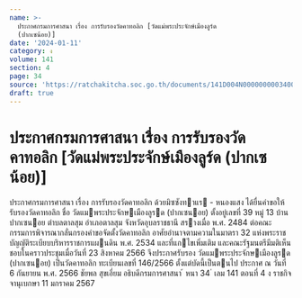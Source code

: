 ```yaml
---
name: >-
  ประกาศกรมการศาสนา เรื่อง การรับรองวัดคาทอลิก [วัดแม่พระประจักษ์เมืองลูร์ด
  (ปากเซน้อย)]
date: '2024-01-11'
category: ง
volume: 141
section: 4
page: 34
source: 'https://ratchakitcha.soc.go.th/documents/141D004N0000000003400.pdf'
draft: true
---
```


# ประกาศกรมการศาสนา เรื่อง การรับรองวัดคาทอลิก [วัดแม่พระประจักษ์เมืองลูร์ด (ปากเซน้อย)]

ประกาศกรมการศาสนา เรื่อง การรับรองวัดคาทอลิก ด้วยมิซซังทาแร - หนองแสง ได้ยื่นคําขอให้รับรองวัดคาทอลิก ชื่อ วัดแมพระประจักษเมืองลูรด (ปากเซนอย) ตั้งอยู่เลขที่ 39 หมู่ 13 บ้านปากเซนอย ตําบลตาลสุม อําเภอตาลสุม จังหวัดอุบลราชธานี สรางเมื่อ พ.ศ. 2484 ต่อคณะกรรมการพิจารณากลั่นกรองคําขอจัดตั้งวัดคาทอลิก อาศัยอํานาจตามความในมาตรา 32 แห่งพระราชบัญญัติระเบียบบริหารราชการแผนดิน พ.ศ. 2534 และที่แกไขเพิ่มเติม และคณะรัฐมนตรีมีมติเห็นชอบในคราวประชุมเมื่อวันที่ 23 สิงหาคม 2566 จึงประกาศรับรอง วัดแมพระประจักษเมืองลูรด (ปากเซนอย) เป็นวัดคาทอลิก ทะเบียนเลขที่ 146/2566 ตั้งแต่บัดนี้เป็นตนไป ประกาศ ณ วันที่ 6 กันยายน พ.ศ. 2566 ชัยพล สุขเอี่ยม อธิบดีกรมการศาสนา ้ หนา 34 ่ เลม 141 ตอนที่ 4 ง ราชกิจจานุเบกษา 11 มกราคม 2567
